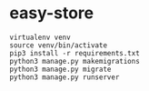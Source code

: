 # easy-store
    virtualenv venv
    source venv/bin/activate
    pip3 install -r requirements.txt
    python3 manage.py makemigrations
    python3 manage.py migrate
    python3 manage.py runserver
   
